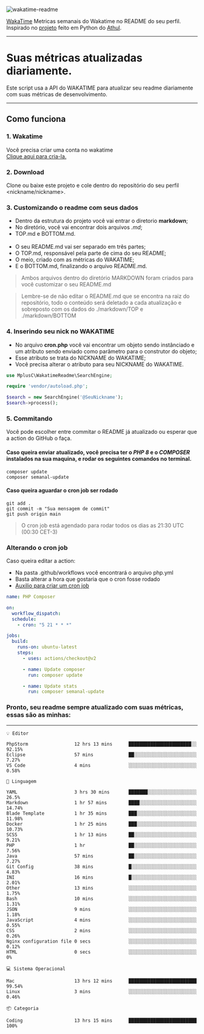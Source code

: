 ![wakatime-readme](https://socialify.git.ci/bymatheus/wakatime-readme/image?description=1&descriptionEditable=M%C3%A9tricas%20semanais%20do%20Wakatime%20no%20seu%20README%20de%20perfil.&font=KoHo&forks=1&language=1&owner=1&pattern=Signal&stargazers=1&theme=Dark)

[WakaTime](https://wakatime.com) Metricas semanais do Wakatime no README do seu perfil. <br>
Inspirado no [projeto](https://github.com/athul/waka-readme) feito em Python do [Athul](https://github.com/athul).
___

# Suas métricas atualizadas diariamente.
Este script usa a API do WAKATIME para atualizar seu readme diariamente com suas métricas de desenvolvimento.

___

## Como funciona

### 1. Wakatime
Você precisa criar uma conta no wakatime <br>
[Clique aqui para cria-la.](https://wakatime.com) 

### 2. Download
Clone ou baixe este projeto e cole dentro do repositório do seu perfil <nickname/nickname>.

### 3. Customizando o readme com seus dados
- Dentro da estrutura do projeto você vai entrar o diretorio **markdown**;  
- No diretório, você vai encontrar dois arquivos *.md*;
- TOP.md e BOTTOM.md.
<br><br>
- O seu README.md vai ser separado em três partes; 
- O TOP.md, responsável pela parte de cima do seu README;
- O meio, criado com as métricas do WAKATIME;
- E o BOTTOM.md, finalizando o arquivo README.md.<br>

> Ambos arquivos dentro do diretório MARKDOWN foram criados para você customizar o seu README.md

> Lembre-se de não editar o README.md que se encontra na raiz do repositório, todo o conteúdo será deletado a cada atualização e sobreposto com os dados do ./markdown/TOP e ./markdown/BOTTOM

### 4. Inserindo seu nick no WAKATIME
- No arquivo **cron.php** você vai encontrar um objeto sendo instânciado e um atributo sendo enviado como parâmetro para o construtor do objeto;
- Esse atributo se trata do NICKNAME do WAKATIME;
- Você precisa alterar o atributo para seu NICKNAME do WAKATIME.

```php
use MplusC\WakatimeReadme\SearchEngine;

require 'vendor/autoload.php';

$search = new SearchEngine('@SeuNickname');
$search->process();
```

### 5. Commitando
Você pode escolher entre commitar o README já atualizado ou esperar que a action do GitHub o faça. <br>

#### Caso queira enviar atualizado, você precisa ter o *PHP 8* e o *COMPOSER* instalados na sua maquina, e rodar os seguintes comandos no terminal.
```composer
composer update
composer semanal-update 
```

#### Caso queira aguardar o cron job ser rodado 
```git 
git add .
git commit -m "Sua mensagem de commit"
git push origin main
```

>O cron job está agendado para rodar todos os dias as 21:30 UTC (00:30 CET-3) 

### Alterando o cron job
Caso queira editar a action:

- Na pasta .github/workflows você encontrará o arquivo php.yml
- Basta alterar a hora que gostaria que o cron fosse rodado
- [Auxilio para criar um cron job](https://crontab.guru)

```yml
name: PHP Composer

on:
  workflow_dispatch:
  schedule:
    - cron: "5 21 * * *"

jobs:
  build:
    runs-on: ubuntu-latest
    steps:
      - uses: actions/checkout@v2

      - name: Update composer
        run: composer update

      - name: Update stats
        run: composer semanal-update
```

### Pronto, seu readme sempre atualizado com suas métricas, essas são as minhas:

___
```text
💡 Editor

PhpStorm                 12 hrs 13 mins      ███████████████████████░░     92.15%
Eclipse                  57 mins             ██░░░░░░░░░░░░░░░░░░░░░░░      7.27%
VS Code                  4 mins              ░░░░░░░░░░░░░░░░░░░░░░░░░      0.58%
```
```text
💬 Linguagem

YAML                     3 hrs 30 mins       ███████░░░░░░░░░░░░░░░░░░      26.5%
Markdown                 1 hr 57 mins        ████░░░░░░░░░░░░░░░░░░░░░     14.74%
Blade Template           1 hr 35 mins        ███░░░░░░░░░░░░░░░░░░░░░░     11.98%
Docker                   1 hr 25 mins        ███░░░░░░░░░░░░░░░░░░░░░░     10.73%
SCSS                     1 hr 13 mins        ██░░░░░░░░░░░░░░░░░░░░░░░      9.21%
PHP                      1 hr                ██░░░░░░░░░░░░░░░░░░░░░░░      7.56%
Java                     57 mins             ██░░░░░░░░░░░░░░░░░░░░░░░      7.27%
Git Config               38 mins             █░░░░░░░░░░░░░░░░░░░░░░░░      4.83%
INI                      16 mins             █░░░░░░░░░░░░░░░░░░░░░░░░      2.01%
Other                    13 mins             ░░░░░░░░░░░░░░░░░░░░░░░░░      1.75%
Bash                     10 mins             ░░░░░░░░░░░░░░░░░░░░░░░░░      1.31%
JSON                     9 mins              ░░░░░░░░░░░░░░░░░░░░░░░░░      1.18%
JavaScript               4 mins              ░░░░░░░░░░░░░░░░░░░░░░░░░      0.55%
CSS                      2 mins              ░░░░░░░░░░░░░░░░░░░░░░░░░      0.26%
Nginx configuration file 0 secs              ░░░░░░░░░░░░░░░░░░░░░░░░░      0.12%
HTML                     0 secs              ░░░░░░░░░░░░░░░░░░░░░░░░░         0%
```
```text
💻 Sistema Operacional

Mac                      13 hrs 12 mins      █████████████████████████     99.54%
Linux                    3 mins              ░░░░░░░░░░░░░░░░░░░░░░░░░      0.46%
```
```text
📦 Categoria

Coding                   13 hrs 15 mins      █████████████████████████       100%
```
